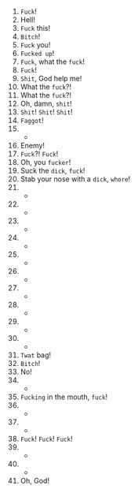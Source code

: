 1. `Fuck`!
2. Hell!
3. `Fuck` this!
4. `Bitch`!
5. `Fuck` you!
6. `Fucked up`!
7. `Fuck`, what the `fuck`!
8. `Fuck`!
9. `Shit`, God help me!
10. What the `fuck`?!
11. What the `fuck`?!
12. Oh, damn, `shit`!
13. `Shit`! `Shit`! `Shit`!
14. `Faggot`!
15. -
16. Enemy!
17. `Fuck`?! `Fuck`!
18. Oh, you `fucker`!
19. Suck the `dick`, `fuck`!
20. Stab your nose with a `dick`, `whore`!
21. -
22. -
23. -
24. -
25. -
26. -
27. -
28. -
29. -
30. -
31. `Twat` bag!
32. `Bitch`!
33. No!
34. -
35. `Fucking` in the mouth, `fuck`!
36. -
37. -
38. `Fuck`! `Fuck`! `Fuck`!
39. -
40. -
41. Oh, God!